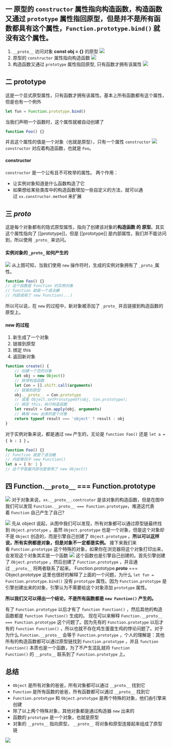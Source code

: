 ## 一 原型的 `constructor` 属性指向构造函数，构造函数又通过 `prototype` 属性指回原型，但是并不是所有函数都具有这个属性，`Function.prototype.bind()` 就没有这个属性。
1. `__proto__` 访问对象 __const obj = {}__ 的原型
![](Pasted%20image%2020220525232038.png)
2. 原型的 `constructor` 属性指向构造函数
![](Pasted%20image%2020220525232221.png)
3. 构造函数又通过 `prototype` 属性指回原型, 只有函数才拥有该属性
![](Pasted%20image%2020220525232244.png)

## 二 prototype
这是一个显式原型属性，只有函数才拥有该属性。基本上所有函数都有这个属性，但是也有一个例外
```js
let fun = Function.prototype.bind()
```
当我们声明一个函数时，这个属性就被自动创建了
```js
function Foo() {}
```
并且这个属性的值是一个对象（也就是原型），只有一个属性 `constructor`
![](Pasted%20image%2020220525233221.png)
`constructor` 对应着构造函数，也就是 `Foo`。
#### constructor
`constructor` 是一个公有且不可枚举的属性。
两个作用：
-   让实例对象知道是什么函数构造了它
-   如果想给某些类库中的构造函数增加一些自定义的方法，就可以通过 `xx.constructor.method` 来扩展

## 三 _proto_
这是每个对象都有的隐式原型属性，指向了创建该对象的**构造函数 的 原型**。其实这个属性指向了 [[prototype]]，但是 [[prototype]] 是内部属性，我们并不能访问到，所以使用 `_proto_` 来访问。

#### 实例对象的 `_proto_` 如何产生的
![](Pasted%20image%2020220525234819.png)
从上图可知，当我们使用 `new` 操作符时，生成的实例对象拥有了 `_proto_`属性。
```js
function Foo() {}
// 这个函数是 Function 的实例对象
// function 就是一个语法糖
// 内部调用了 new Function(...)
```
所以可以说，在 `new` 的过程中，新对象被添加了 `_proto_` 并且链接到构造函数的原型上。
#### new 的过程
1.  新生成了一个对象
2.  链接到原型
3.  绑定 this
4.  返回新对象

```js
function create() {
	// 创建一个空的对象
	let obj = new Object()
	// 获得构造函数
	let Con = [].shift.call(arguments)
	// 链接到原型
	obj.__proto__ = Con.prototype
	// 或者 Object.setPrototypeOf(obj, Con.prototype);
	// 绑定 this，执行构造函数
	let result = Con.apply(obj, arguments)
	// 确保 new 出来的是个对象
	return typeof result === 'object' ? result : obj
}
```
对于实例对象来说，都是通过 `new` 产生的，无论是 `function Foo()` 还是 `let a = { b : 1 }` 。
```js
function Foo() {}
// function 就是个语法糖
// 内部等同于 new Function()
let a = { b: 1 }
// 这个字面量内部也是使用了 new Object()
```
## 四 Function.`__proto__` === Function.prototype
![](Pasted%20image%2020220526153736.png)
对于对象来说，`xx.__proto__.contrcutor` 是该对象的构造函数，但是在图中我们可以发现 `Function.__proto__ === Function.prototype`，难道这代表着 `Function` 自己产生了自己?

![](Pasted%20image%2020220526223824.png)
先从 object  说起，从图中我们可以发现，所有对象都可以通过原型链最终找到 `Object.prototype` ，虽然 `Object.prototype` 也是一个对象，但是这个对象却不是 `Object` 创造的，而是引擎自己创建了 `Object.prototype` 。**所以可以这样说，所有实例都是对象，但是对象不一定都是实例。**
接下来我们来看 `Function.prototype` 这个特殊的对象，如果你在浏览器将这个对象打印出来，会发现这个对象其实是一个函数
![](Pasted%20image%2020220526223926.png)
这个函数也是引擎自己创建的。首先引擎创建了 `Object.prototype` ，然后创建了 `Function.prototype` ，并且通过 `__proto__` 将两者联系了起来。
Function.prototype.__proto__ === Object.prototype
这里也很好的解释了上面的一个问题，为什么 `let fun = Function.prototype.bind()` 没有 `prototype` 属性。因为 `Function.prototype` 是引擎创建出来的对象，引擎认为不需要给这个对象添加 `prototype` 属性。

**所以我们又可以得出一个结论，不是所有函数都是 `new Function()` 产生的。**

有了 `Function.prototype` 以后才有了 `function Function()` ，然后其他的构造函数都是 `function Function()` 生成的。
现在可以来解释 `Function.__proto__ === Function.prototype` 这个问题了。因为先有的 `Function.prototype` 以后才有的 `function Function()` ，所以也就不存在鸡生蛋蛋生鸡的悖论问题了。对于为什么 `Function.__proto__` 会等于 `Function.prototype` ，个人的理解是：其他所有的构造函数都可以通过原型链找到 `Function.prototype` ，并且 `function Function()` 本质也是一个函数，为了不产生混乱就将 `function Function()` 的 `__proto__` 联系到了 `Function.prototype` 上。

## 总结

-   `Object` 是所有对象的爸爸，所有对象都可以通过 `__proto__` 找到它
-   `Function` 是所有函数的爸爸，所有函数都可以通过 `__proto__` 找到它
-   `Function.prototype` 和 `Object.prototype` 是两个特殊的对象，他们由引擎来创建
-   除了以上两个特殊对象，其他对象都是通过构造器 `new` 出来的
-   函数的 `prototype` 是一个对象，也就是原型
-   对象的 `__proto__` 指向原型， `__proto__` 将对象和原型连接起来组成了原型链

![](Pasted%20image%2020220526225443.png)